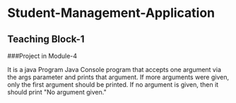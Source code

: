 # Student-Management-Application
## Teaching Block-1
###Project in Module-4

It is a java Program Java Console program that accepts one argument via the args parameter
and prints that argument. If more arguments were given, only the first argument should be printed. If no argument is given, 
then it should print "No argument given." 

